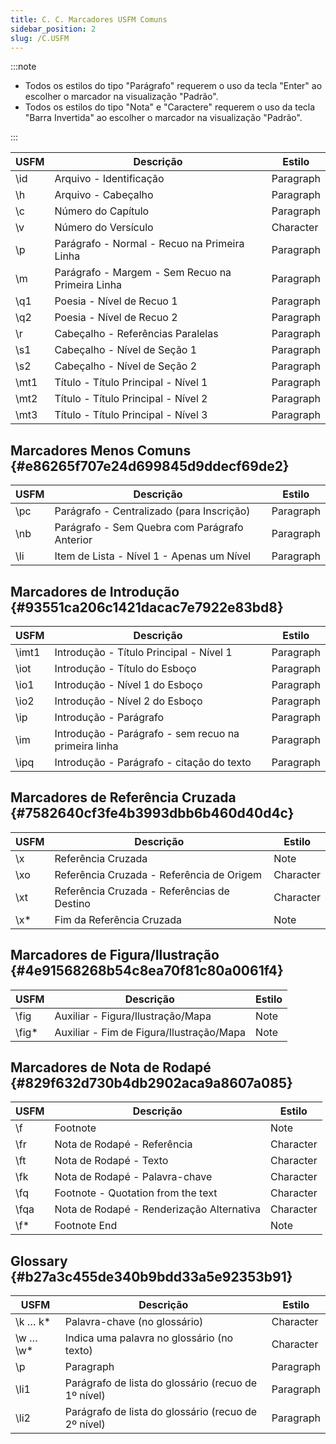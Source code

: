 ```yaml
---
title: C. C. Marcadores USFM Comuns
sidebar_position: 2
slug: /C.USFM
---
```




:::note

- Todos os estilos do tipo "Parágrafo" requerem o uso da tecla "Enter" ao escolher o marcador na visualização "Padrão".
- Todos os estilos do tipo "Nota" e "Caractere" requerem o uso da tecla "Barra Invertida" ao escolher o marcador na visualização "Padrão".

:::


| USFM  | Descrição                                        | Estilo    |
| ----- | ------------------------------------------------ | --------- |
| \id  | Arquivo - Identificação                          | Paragraph |
| \h   | Arquivo - Cabeçalho                              | Paragraph |
| \c   | Número do Capítulo                               | Paragraph |
| \v   | Número do Versículo                              | Character |
| \p   | Parágrafo - Normal - Recuo na Primeira Linha     | Paragraph |
| \m   | Parágrafo - Margem - Sem Recuo na Primeira Linha | Paragraph |
| \q1  | Poesia - Nível de Recuo 1                        | Paragraph |
| \q2  | Poesia - Nível de Recuo 2                        | Paragraph |
| \r   | Cabeçalho - Referências Paralelas                | Paragraph |
| \s1  | Cabeçalho - Nível de Seção 1                     | Paragraph |
| \s2  | Cabeçalho - Nível de Seção 2                     | Paragraph |
| \mt1 | Título - Título Principal - Nível 1              | Paragraph |
| \mt2 | Título - Título Principal - Nível 2              | Paragraph |
| \mt3 | Título - Título Principal - Nível 3              | Paragraph |


## Marcadores Menos Comuns {#e86265f707e24d699845d9ddecf69de2}


| USFM | Descrição                                     | Estilo    |
| ---- | --------------------------------------------- | --------- |
| \pc | Parágrafo - Centralizado (para Inscrição)     | Paragraph |
| \nb | Parágrafo - Sem Quebra com Parágrafo Anterior | Paragraph |
| \li | Item de Lista - Nível 1 - Apenas um Nível     | Paragraph |


## Marcadores de Introdução {#93551ca206c1421dacac7e7922e83bd8}


| USFM   | Descrição                                            | Estilo    |
| ------ | ---------------------------------------------------- | --------- |
| \imt1 | Introdução - Título Principal - Nível 1              | Paragraph |
| \iot  | Introdução - Título do Esboço                        | Paragraph |
| \io1  | Introdução - Nível 1 do Esboço                       | Paragraph |
| \io2  | Introdução - Nível 2 do Esboço                       | Paragraph |
| \ip   | Introdução - Parágrafo                               | Paragraph |
| \im   | Introdução - Parágrafo - sem recuo na primeira linha | Paragraph |
| \ipq  | Introdução - Parágrafo - citação do texto            | Paragraph |


## Marcadores de Referência Cruzada {#7582640cf3fe4b3993dbb6b460d40d4c}


| USFM | Descrição                                   | Estilo    |
| ---- | ------------------------------------------- | --------- |
| \x  | Referência Cruzada                          | Note      |
| \xo | Referência Cruzada - Referência de Origem   | Character |
| \xt | Referência Cruzada - Referências de Destino | Character |
| \x* | Fim da Referência Cruzada                   | Note      |


## Marcadores de Figura/Ilustração {#4e91568268b54c8ea70f81c80a0061f4}


| USFM   | Descrição                                | Estilo |
| ------ | ---------------------------------------- | ------ |
| \fig  | Auxiliar - Figura/Ilustração/Mapa        | Note   |
| \fig* | Auxiliar - Fim de Figura/Ilustração/Mapa | Note   |


## Marcadores de Nota de Rodapé {#829f632d730b4db2902aca9a8607a085}


| USFM  | Descrição                                 | Estilo    |
| ----- | ----------------------------------------- | --------- |
| \f   | Footnote                                  | Note      |
| \fr  | Nota de Rodapé - Referência               | Character |
| \ft  | Nota de Rodapé - Texto                    | Character |
| \fk  | Nota de Rodapé - Palavra-chave            | Character |
| \fq  | Footnote - Quotation from the text        | Character |
| \fqa | Nota de Rodapé - Renderização Alternativa | Character |
| \f*  | Footnote End                              | Note      |


## Glossary {#b27a3c455de340b9bdd33a5e92353b91}


| USFM       | Descrição                                           | Estilo    |
| ---------- | --------------------------------------------------- | --------- |
| \k … k*   | Palavra-chave (no glossário)                        | Character |
| \w … \w* | Indica uma palavra no glossário (no texto)          | Character |
| \p        | Paragraph                                           | Paragraph |
| \li1      | Parágrafo de lista do glossário (recuo de 1º nível) | Paragraph |
| \li2      | Parágrafo de lista do glossário (recuo de 2º nível) | Paragraph |

